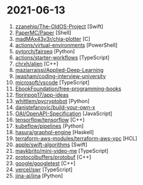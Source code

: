 # 2021-06-13

1. [zzanehip/The-OldOS-Project](https://github.com/zzanehip/The-OldOS-Project "Recreating a fully functional version of iOS 4 in SwiftUI.") [Swift]
2. [PaperMC/Paper](https://github.com/PaperMC/Paper "High performance Spigot fork that aims to fix gameplay and mechanics inconsistencies") [Shell]
3. [madMAx43v3r/chia-plotter](https://github.com/madMAx43v3r/chia-plotter "") [C]
4. [actions/virtual-environments](https://github.com/actions/virtual-environments "GitHub Actions virtual environments") [PowerShell]
5. [pytorch/fairseq](https://github.com/pytorch/fairseq "Facebook AI Research Sequence-to-Sequence Toolkit written in Python.") [Python]
6. [actions/starter-workflows](https://github.com/actions/starter-workflows "Accelerating new GitHub Actions workflows") [TypeScript]
7. [chrxh/alien](https://github.com/chrxh/alien "alien is a GPU-accelerated artificial life simulation program.") [C++]
8. [maziarraissi/Applied-Deep-Learning](https://github.com/maziarraissi/Applied-Deep-Learning "Applied Deep Learning") 
9. [jwasham/coding-interview-university](https://github.com/jwasham/coding-interview-university "A complete computer science study plan to become a software engineer.") 
10. [microsoft/vscode](https://github.com/microsoft/vscode "Visual Studio Code") [TypeScript]
11. [EbookFoundation/free-programming-books](https://github.com/EbookFoundation/free-programming-books "📚 Freely available programming books") 
12. [florinpop17/app-ideas](https://github.com/florinpop17/app-ideas "A Collection of application ideas which can be used to improve your coding skills.") 
13. [whittlem/pycryptobot](https://github.com/whittlem/pycryptobot "Python Crypto Bot") [Python]
14. [danistefanovic/build-your-own-x](https://github.com/danistefanovic/build-your-own-x "🤓 Build your own (insert technology here)") 
15. [OAI/OpenAPI-Specification](https://github.com/OAI/OpenAPI-Specification "The OpenAPI Specification Repository") [JavaScript]
16. [tensorflow/tensorflow](https://github.com/tensorflow/tensorflow "An Open Source Machine Learning Framework for Everyone") [C++]
17. [kubeflow/pipelines](https://github.com/kubeflow/pipelines "Machine Learning Pipelines for Kubeflow") [Python]
18. [hasura/graphql-engine](https://github.com/hasura/graphql-engine "Blazing fast, instant realtime GraphQL APIs on your DB with fine grained access control, also trigger webhooks on database events.") [Haskell]
19. [terraform-aws-modules/terraform-aws-vpc](https://github.com/terraform-aws-modules/terraform-aws-vpc "Terraform module which creates VPC resources on AWS") [HCL]
20. [apple/swift-algorithms](https://github.com/apple/swift-algorithms "Commonly used sequence and collection algorithms for Swift") [Swift]
21. [maykbrito/mini-video-me](https://github.com/maykbrito/mini-video-me "📹 A small webcam player focused on providing an easy way to add and control your webcam during recordings.") [TypeScript]
22. [protocolbuffers/protobuf](https://github.com/protocolbuffers/protobuf "Protocol Buffers - Google's data interchange format") [C++]
23. [google/googletest](https://github.com/google/googletest "GoogleTest - Google Testing and Mocking Framework") [C++]
24. [vercel/swr](https://github.com/vercel/swr "React Hooks library for remote data fetching") [TypeScript]
25. [jina-ai/jina](https://github.com/jina-ai/jina "An easier way to build neural search on the cloud") [Python]
